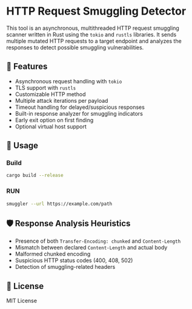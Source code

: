# HTTP Request Smuggling Detector

This tool is an asynchronous, multithreaded HTTP request smuggling scanner written in Rust using the `tokio` and `rustls` libraries. It sends multiple mutated HTTP requests to a target endpoint and analyzes the responses to detect possible smuggling vulnerabilities.

## 🔧 Features

- Asynchronous request handling with `tokio`
- TLS support with `rustls`
- Customizable HTTP method
- Multiple attack iterations per payload
- Timeout handling for delayed/suspicious responses
- Built-in response analyzer for smuggling indicators
- Early exit option on first finding
- Optional virtual host support

## 🚀 Usage

### Build

```bash
cargo build --release
```

### RUN

```bash
smuggler --url https://example.com/path
```

## 🛡️ Response Analysis Heuristics

- Presence of both `Transfer-Encoding: chunked` and `Content-Length`
- Mismatch between declared `Content-Length` and actual body
- Malformed chunked encoding
- Suspicious HTTP status codes (400, 408, 502)
- Detection of smuggling-related headers

## 📄 License

MIT License